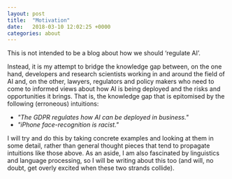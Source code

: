 ```yaml
---
layout: post
title:  "Motivation"
date:   2018-03-10 12:02:25 +0000
categories: about
---
```

This is not intended to be a blog about how we should ‘regulate AI’. 

Instead, it is my attempt to bridge the knowledge gap between, on the one hand, developers and research scientists working in and around the field of AI and, on the other, lawyers, regulators and policy makers who need to come to informed views about how AI is being deployed and the risks and opportunities it brings. That is, the knowledge gap that is epitomised by the following (erroneous) intuitions:

+ _"The GDPR regulates how AI can be deployed in business."_
+ _"iPhone face-recognition is racist."_

I will try and do this by taking concrete examples and looking at them in some detail, rather than general thought pieces that tend to propagate intuitions like those above. As an aside, I am also fascinated by linguistics and language processing, so I will be writing about this too (and will, no doubt, get overly excited when these two strands collide).
